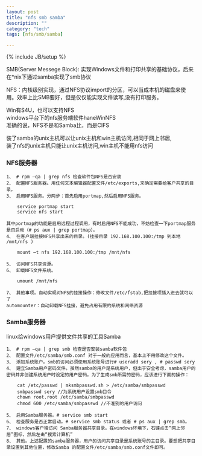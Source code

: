 ```yaml
---
layout: post
title: "nfs smb samba"
description: ""
category: "tech"
tags: [nfs/smb/samba]

---
```

{% include JB/setup %}

SMB(Server Messege Block): 实现Windows文件和打印共享的基础协议，后来在*nix下通过samba实现了smb协议

NFS：内核级别实现，通过NFS协议import的分区，可以当成本机的磁盘来使用。效率上比SMB要好，但是仅仅能实现文件读写,没有打印服务。

Win有S4U，也可以支持NFS  
windows平台下的nfs服务端软件haneWinNFS  
准确的说，NFS不是和Samba比，而是CIFS

装了samba的unix主机可以让unix主机和win主机访问,相同于网上邻居,  
装了nfs的unix主机只能让unix主机访问,win主机不能用nfs访问

### NFS服务器

    1、 # rpm –qa | grep nfs 检查软件包NFS是否安装
    2、 配置NFS服务器。用任何文本编辑器配置文件/etc/exports,来确定需要给客户共享的目录。
    3、 启用NFS服务。分两步：首先启用portmap,然后启用NFS服务。

        service portmap start
        service nfs start

    其中portmap的功能是启用远程过程调用，有时启用NFS不能成功，不妨检查一下portmap服务是否启动（# ps aux | grep portmap）。
    4、 在客户端挂接NFS共享出来的目录。(挂接目录 192.168.100.100:/tmp 到本地 /mnt/nfs )

        mount –t nfs 192.168.100.100:/tmp /mnt/nfs

    5、 访问NFS共享资源。
    6、 卸载NFS文件系统。

        umount /mnt/nfs

    7、 其他事项。自动实现对NFS的挂接操作：修改文件/etc/fstab,把挂接项插入进去就可以了
    automounter：自动卸载NFS挂接，避免占用有限的系统和网络资源

### Samba服务器

linux给windows用户提供文件共享的工具Samba

    1、 # rpm –qa | grep smb 检查是否安装samba软件包
    2、 配置文件/etc/samba/smb.conf 对于一般的应用而言，基本上不用修改这个文件。
    3、 添加系统账户。smb的访问必须使用系统账号进行# useradd sery , # passwd sery
    4、 建立Samba用户密码文件。虽然samba的用户是系统用户，但出于安全考虑，samba用户的密码并非创建系统用户时设定的用户密码。为了生成smb所需的密码，应该进行下面的操作：

        cat /etc/passwd | mksmbpasswd.sh > /etc/samba/smbpasswd
        smbpasswd sery //为系统用户设置smb口令
        chown root.root /etc/samba/smbpasswd
        chmod 600 /etc/samba/smbpasswd //不准别的用户访问

    5、 启用Samba服务器。# service smb start
    6、 检查服务是否正常启动。# service smb status 或者 # ps aux | grep smb。
    7、 windows客户端访问 Samba服务器共享目录。在windows环境下，右键点击“网上邻居”图标，然后左击“搜索计算机”
    8、 其他。上述配置的samba服务器，用户的访问共享目录是系统账号的主目录。要想把共享目录设置到其他位置，修改Samba 的配置文件/etc/samba/smb.conf文件即可。

